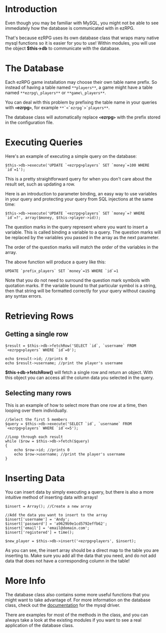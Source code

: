 

# Introduction #

Even though you may be familiar with MySQL, you might not be able to see immediately how the database is communicated with in ezRPG.

That's because ezRPG uses its own database class that wraps many native mysql functions so it is easier for you to use! Within modules, you will use the object **$this->db** to communicate with the database.

# The Database #

Each ezRPG game installation may choose their own table name prefix. So instead of having a table named `````**players**`````, a game might have a table named `````**ezrpg\_players**````` or `````**game\_players**`````.

You can deal with this problem by prefixing the table name in your queries with **`<`ezrpg`>`**, for example `````**`<`ezrpg`>`players**`````.

The database class will automatically replace **`<`ezrpg`>`** with the prefix stored in the configuration file.

# Executing Queries #

Here's an example of executing a simple query on the database:

```
$this->db->execute('UPDATE `<ezrpg>players` SET `money`=100 WHERE `id`=1');
```

This is a pretty straightforward query for when you don't care about the result set, such as updating a row.

Here is an introduction to parameter binding, an easy way to use variables in your query and protecting your query from SQL injections at the same time:

```
$this->db->execute('UPDATE `<ezrpg>players` SET `money`=? WHERE `id`=?', array($money, $this->player->id));
```

The question marks in the query represent where you want to insert a variable. This is called binding a variable to a query. The question marks will be replaced by the variables you passed in the array as the next parameter.

The order of the question marks will match the order of the variables in the array.

The above function will produce a query like this:

```
UPDATE `prefix_players` SET `money`=15 WHERE `id`=1
```

Note that you do not need to surround the question mark symbols with quotation marks. If the variable bound to that particular symbol is a string, then that string will be formatted correctly for your query without causing any syntax errors.

# Retrieving Rows #

## Getting a single row ##

```
$result = $this->db->fetchRow('SELECT `id`, `username` FROM `<ezrpg>players` WHERE `id`=0');

echo $result->id; //prints 0
echo $result->username; //print the player's username
```

**$this->db->fetchRow()** will fetch a single row and return an object. With this object you can access all the column data you selected in the query.

## Selecting many rows ##

This is an example of how to select more than one row at a time, then looping over them individually.

```
//Select the first 5 members
$query = $this->db->execute('SELECT `id`, `username` FROM `<ezrpg>players` WHERE `id`<=5');

//Loop through each result
while ($row = $this->db->fetch($query)
{
    echo $row->id; //prints 0
    echo $row->username; //print the player's username
}
```

# Inserting Data #

You can insert data by simply executing a query, but there is also a more intuitive method of inserting data with arrays!

```
$insert = Array(); //Create a new array

//Add the data you want to insert to the array
$insert['username'] = 'Andy';
$insert['password'] = 'a9629b9e1cd5792effb62';
$insert['email'] = 'email@domain.com';
$insert['registered'] = time();

$new_player = $this->db->insert('<ezrpg>players', $insert);
```

As you can see, the insert array should be a direct map to the table you are inserting to. Make sure you add all the data that you need, and do not add data that does not have a corresponding column in the table!

# More Info #

The database class also contains some more useful functions that you might want to take advantage of. For more information on the database class, check out the [documentation](http://ezrpg.googlecode.com/hg/Docs/files/lib/db-mysql-php.html) for the mysql driver.

There are examples for most of the methods in the class, and you can always take a look at the existing modules if you want to see a real application of the database class.